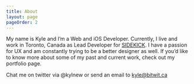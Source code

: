 ```yaml
---
title: About
layout: page
pageOrder: 2
---
```


My name is Kyle and I’m a Web and iOS Developer. Currently, I live and work in Toronto, Canada as Lead Developer for [SIDEKICK](https://sidekick.pro). I have a passion for UX and am constantly trying to be a better designer as well. If you’d like to know more about some of my past and current work, check out my portfolio page.

Chat me on twitter via @kylnew or send an email to kyle@bitwit.ca
